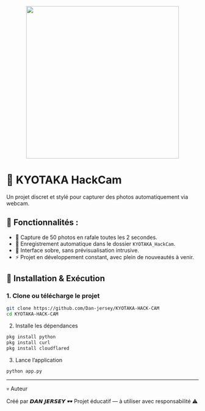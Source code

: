 
<p align="center">
  <img src="https://files.catbox.moe/tmreeo.jpg" width="400"/>
</p>

# 🖤 KYOTAKA HackCam

Un projet discret et stylé pour capturer des photos automatiquement via webcam.

## 🚧 Fonctionnalités :

- 📸 Capture de 50 photos en rafale toutes les 2 secondes.  
- 📂 Enregistrement automatique dans le dossier `KYOTAKA_HackCam`.  
- 🖤 Interface sobre, sans prévisualisation intrusive.  
- ⚡ Projet en développement constant, avec plein de nouveautés à venir.

## 🚀 Installation & Exécution

### 1. Clone ou télécharge le projet

```bash
git clone https://github.com/Dan-jersey/KYOTAKA-HACK-CAM
cd KYOTAKA-HACK-CAM
```
2. Installe les dépendances
```bash
pkg install python
pkg install curl
pkg install cloudflared
```
3. Lance l’application
```bash
python app.py
```

---

💀 Auteur

Créé par 𝘿𝘼𝙉 𝙅𝙀𝙍𝙎𝙀𝙔 🕶️
Projet éducatif — à utiliser avec responsabilité ⚠️